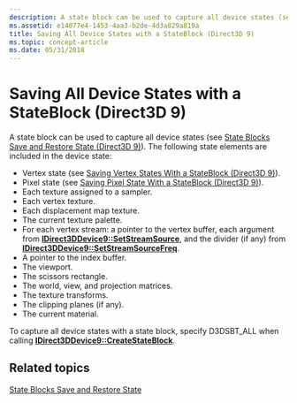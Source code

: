 ```yaml
---
description: A state block can be used to capture all device states (see State Blocks Save and Restore State (Direct3D 9)).
ms.assetid: e14077e4-1453-4aa3-b2de-4d3a829a819a
title: Saving All Device States with a StateBlock (Direct3D 9)
ms.topic: concept-article
ms.date: 05/31/2018
---
```


# Saving All Device States with a StateBlock (Direct3D 9)

A state block can be used to capture all device states (see [State Blocks Save and Restore State (Direct3D 9)](state-blocks-save-and-restore-state.md)). The following state elements are included in the device state:

-   Vertex state (see [Saving Vertex States With a StateBlock (Direct3D 9)](saving-vertex-states-with-a-stateblock.md)).
-   Pixel state (see [Saving Pixel State With a StateBlock (Direct3D 9)](saving-pixel-states-with-a-stateblock.md)).
-   Each texture assigned to a sampler.
-   Each vertex texture.
-   Each displacement map texture.
-   The current texture palette.
-   For each vertex stream: a pointer to the vertex buffer, each argument from [**IDirect3DDevice9::SetStreamSource**](/windows/desktop/api), and the divider (if any) from [**IDirect3DDevice9::SetStreamSourceFreq**](/windows/win32/api/d3d9helper/nf-d3d9helper-idirect3ddevice9-setstreamsourcefreq).
-   A pointer to the index buffer.
-   The viewport.
-   The scissors rectangle.
-   The world, view, and projection matrices.
-   The texture transforms.
-   The clipping planes (if any).
-   The current material.

To capture all device states with a state block, specify D3DSBT\_ALL when calling [**IDirect3DDevice9::CreateStateBlock**](/windows/win32/api/d3d9helper/nf-d3d9helper-idirect3ddevice9-createstateblock).

## Related topics

<dl> <dt>

[State Blocks Save and Restore State](state-blocks-save-and-restore-state.md)
</dt> </dl>

 

 

